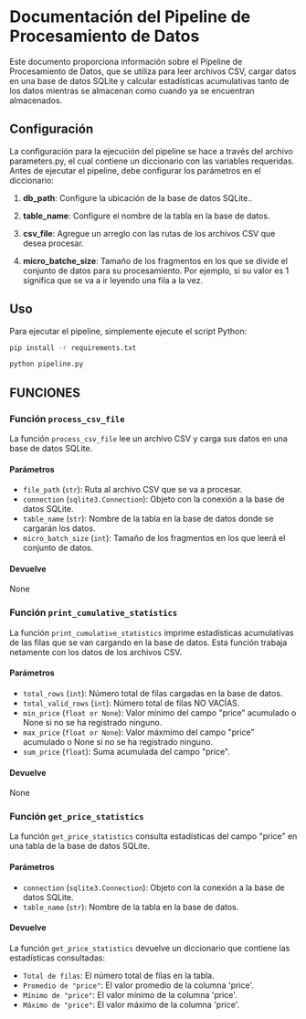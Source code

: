 # Documentación del Pipeline de Procesamiento de Datos

Este documento proporciona información sobre el Pipeline de Procesamiento de Datos, que se utiliza para leer archivos CSV, cargar datos en una base de datos SQLite y calcular estadísticas acumulativas tanto de los datos mientras se almacenan como cuando ya se encuentran almacenados.

## Configuración

La configuración para la ejecución del pipeline se hace a través del archivo parameters.py, el cual contiene un diccionario con las variables requeridas. Antes de ejecutar el pipeline, debe configurar los parámetros en el diccionario:

1. **db_path**: Configure la ubicación de la base de datos SQLite..

2. **table_name**: Configure el nombre de la tabla en la base de datos.

3. **csv_file**: Agregue un arreglo con las rutas de los archivos CSV que desea procesar.

4. **micro_batche_size**: Tamaño de los fragmentos en los que se divide el conjunto de datos para su procesamiento. Por ejemplo, si su valor es 1 significa que se va a ir leyendo una fila a la vez.

## Uso

Para ejecutar el pipeline, simplemente ejecute el script Python:

```bash
pip install -r requirements.txt

python pipeline.py
```

## FUNCIONES

### Función `process_csv_file`

La función `process_csv_file` lee un archivo CSV y carga sus datos en una base de datos SQLite.

#### Parámetros

- `file_path` (`str`): Ruta al archivo CSV que se va a procesar.
- `connection` (`sqlite3.Connection`): Objeto con la conexión a la base de datos SQLite.
- `table_name` (`str`): Nombre de la tabla en la base de datos donde se cargarán los datos.
- `micro_batch_size` (`int`): Tamaño de los fragmentos en los que leerá el conjunto de datos.

#### Devuelve

None

### Función `print_cumulative_statistics`

La función `print_cumulative_statistics` imprime estadísticas acumulativas de las filas que se van cargando en la base de datos. Esta función trabaja netamente con los datos de los archivos CSV.

#### Parámetros

- `total_rows` (`int`): Número total de filas cargadas en la base de datos.
- `total_valid_rows` (`int`): Número total de filas NO VACÍAS.
- `min_price` (`float or None`): Valor mínimo del campo "price" acumulado o None si no se ha registrado ninguno.
- `max_price` (`float or None`): Valor máxmimo del campo "price" acumulado o None si no se ha registrado ninguno.
- `sum_price` (`float`): Suma acumulada del campo "price".

#### Devuelve

None

### Función `get_price_statistics`

La función `get_price_statistics` consulta estadísticas del campo "price" en una tabla de la base de datos SQLite.

#### Parámetros

- `connection` (`sqlite3.Connection`): Objeto con la conexión a la base de datos SQLite.
- `table_name` (`str`): Nombre de la tabla en la base de datos.

#### Devuelve

La función `get_price_statistics` devuelve un diccionario que contiene las estadísticas consultadas:

- `Total de filas`: El número total de filas en la tabla.
- `Promedio de "price"`: El valor promedio de la columna 'price'.
- `Mínimo de "price"`: El valor mínimo de la columna 'price'.
- `Máximo de "price"`: El valor máximo de la columna 'price'.

